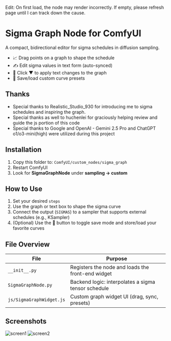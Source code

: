 Edit: On first load, the node may render incorrectly. If empty, please refresh page until I can track down the cause.

# Sigma Graph Node for ComfyUI

A compact, bidirectional editor for sigma schedules in diffusion sampling.

- 📈 Drag points on a graph to shape the schedule
- ✍️ Edit sigma values in text form (auto-synced)
- 🔁 Click ▼ to apply text changes to the graph
- 💾 Save/load custom curve presets

## Thanks
- Special thanks to Realistic_Studio_930 for introducing me to sigma schedules and inspiring the graph.
- Special thanks as well to huchenlei for graciously helping review and guide the js portion of this code
- Special thanks to Google and OpenAI - Gemini 2.5 Pro and ChatGPT o1/o3-mini(high) were utilized during this project

## Installation

1. Copy this folder to: `ComfyUI/custom_nodes/sigma_graph`
2. Restart ComfyUI
3. Look for **SigmaGraphNode** under **sampling → custom**

## How to Use

1. Set your desired `steps`
2. Use the graph or text box to shape the sigma curve
3. Connect the output (`SIGMAS`) to a sampler that supports external schedules (e.g., KSampler)
4. (Optional) Use the 💾 button to toggle save mode and store/load your favorite curves

## File Overview

| File                     | Purpose                                              |
|--------------------------|------------------------------------------------------|
| `__init__.py`            | Registers the node and loads the front-end widget    |
| `SigmaGraphNode.py`      | Backend logic: interpolates a sigma tensor schedule  |
| `js/SigmaGraphWidget.js` | Custom graph widget UI (drag, sync, presets)         |

## Screenshots

![screen1](https://github.com/user-attachments/assets/5de063e7-8034-4827-b48e-308af790de91)
![screen2](https://github.com/user-attachments/assets/571a47bb-d376-48c2-9bdc-0a70eec291ea)


